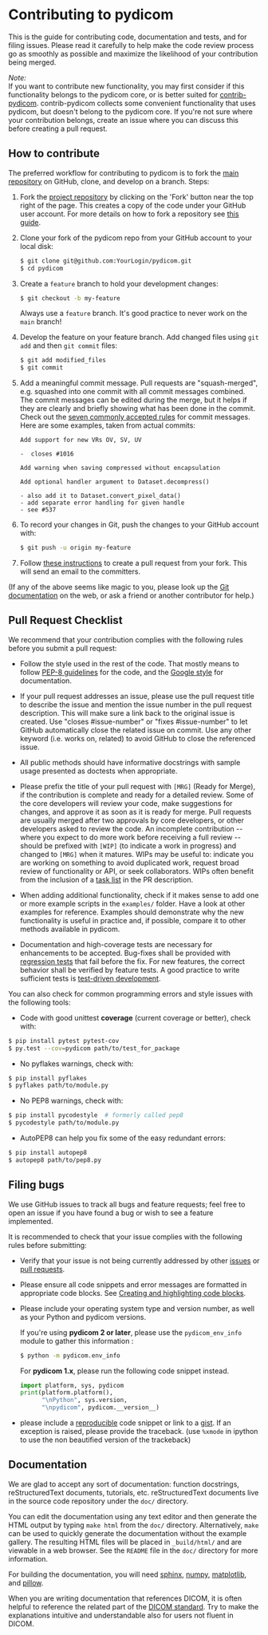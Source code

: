 
Contributing to pydicom
=======================

This is the guide for contributing code, documentation and tests, and for
filing issues. Please read it carefully to help make the code review
process go as smoothly as possible and maximize the likelihood of your
contribution being merged.

_Note:_  
If you want to contribute new functionality, you may first consider if this 
functionality belongs to the pydicom core, or is better suited for
[contrib-pydicom](https://github.com/pydicom/contrib-pydicom). contrib-pydicom
collects some convenient functionality that uses pydicom, but doesn't
belong to the pydicom core. If you're not sure where your contribution belongs, 
create an issue where you can discuss this before creating a pull request.


How to contribute
-----------------

The preferred workflow for contributing to pydicom is to fork the
[main repository](https://github.com/pydicom/pydicom) on
GitHub, clone, and develop on a branch. Steps:

1. Fork the [project repository](https://github.com/pydicom/pydicom)
   by clicking on the 'Fork' button near the top right of the page. This creates
   a copy of the code under your GitHub user account. For more details on
   how to fork a repository see [this guide](https://help.github.com/articles/fork-a-repo/).

2. Clone your fork of the pydicom repo from your GitHub account to your local disk:

   ```bash
   $ git clone git@github.com:YourLogin/pydicom.git
   $ cd pydicom
   ```

3. Create a ``feature`` branch to hold your development changes:

   ```bash
   $ git checkout -b my-feature
   ```

   Always use a ``feature`` branch. It's good practice to never work on the ``main`` branch!

4. Develop the feature on your feature branch. Add changed files using ``git add`` and then ``git commit`` files:

   ```bash
   $ git add modified_files
   $ git commit
   ```

5. Add a meaningful commit message. Pull requests are "squash-merged", e.g.
   squashed into one commit with all commit messages combined. The commit
   messages can be edited during the merge, but it helps if they are clearly
   and briefly showing what has been done in the commit. Check out the 
   [seven commonly accepted rules](https://www.theserverside.com/video/Follow-these-git-commit-message-guidelines)
   for commit messages. Here are some examples, taken from actual commits:
   
   ```
   Add support for new VRs OV, SV, UV
   
   -  closes #1016
   ```
   ```
   Add warning when saving compressed without encapsulation  
   ``` 
   ```
   Add optional handler argument to Dataset.decompress()
   
   - also add it to Dataset.convert_pixel_data()
   - add separate error handling for given handle
   - see #537
   ```
   
6. To record your changes in Git, push the changes to your GitHub
   account with:

   ```bash
   $ git push -u origin my-feature
   ```

7. Follow [these instructions](https://help.github.com/articles/creating-a-pull-request-from-a-fork)
to create a pull request from your fork. This will send an email to the committers.

(If any of the above seems like magic to you, please look up the
[Git documentation](https://git-scm.com/documentation) on the web, or ask a friend or another contributor for help.)

Pull Request Checklist
----------------------

We recommend that your contribution complies with the following rules before you
submit a pull request:

-  Follow the style used in the rest of the code. That mostly means to
   follow [PEP-8 guidelines](https://www.python.org/dev/peps/pep-0008/) for
   the code, and the [Google style](https://github.com/google/styleguide/blob/gh-pages/pyguide.md#38-comments-and-docstrings)
   for documentation.
   
-  If your pull request addresses an issue, please use the pull request title to
   describe the issue and mention the issue number in the pull request
   description. This will make sure a link back to the original issue is
   created. Use "closes #issue-number" or "fixes #issue-number" to let GitHub 
   automatically close the related issue on commit. Use any other keyword 
   (i.e. works on, related) to avoid GitHub to close the referenced issue.

-  All public methods should have informative docstrings with sample
   usage presented as doctests when appropriate.

-  Please prefix the title of your pull request with `[MRG]` (Ready for Merge),
   if the contribution is complete and ready for a detailed review. Some of the
   core developers will review your code, make suggestions for changes, and
   approve it as soon as it is ready for merge. Pull requests are usually merged
   after two approvals by core developers, or other developers asked to review the code. 
   An incomplete contribution -- where you expect to do more work before receiving a full
   review -- should be prefixed with `[WIP]` (to indicate a work in progress) and
   changed to `[MRG]` when it matures. WIPs may be useful to: indicate you are
   working on something to avoid duplicated work, request broad review of
   functionality or API, or seek collaborators. WIPs often benefit from the
   inclusion of a
   [task list](https://github.com/blog/1375-task-lists-in-gfm-issues-pulls-comments)
   in the PR description.

-  When adding additional functionality, check if it makes sense to add one or
   more example scripts in the ``examples/`` folder. Have a look at other
   examples for reference. Examples should demonstrate why the new
   functionality is useful in practice and, if possible, compare it
   to other methods available in pydicom.

-  Documentation and high-coverage tests are necessary for enhancements to be
   accepted. Bug-fixes shall be provided with 
   [regression tests](https://en.wikipedia.org/wiki/regression_testing) that
   fail before the fix. For new features, the correct behavior shall be
   verified by feature tests. A good practice to write sufficient tests is 
   [test-driven development](https://en.wikipedia.org/wiki/Test-driven_development).

You can also check for common programming errors and style issues with the
following tools:

-  Code with good unittest **coverage** (current coverage or better), check
 with:

  ```bash
  $ pip install pytest pytest-cov
  $ py.test --cov=pydicom path/to/test_for_package
  ```

-  No pyflakes warnings, check with:

  ```bash
  $ pip install pyflakes
  $ pyflakes path/to/module.py
  ```

-  No PEP8 warnings, check with:

  ```bash
  $ pip install pycodestyle  # formerly called pep8 
  $ pycodestyle path/to/module.py
  ```

-  AutoPEP8 can help you fix some of the easy redundant errors:

  ```bash
  $ pip install autopep8
  $ autopep8 path/to/pep8.py
  ```

Filing bugs
-----------
We use GitHub issues to track all bugs and feature requests; feel free to
open an issue if you have found a bug or wish to see a feature implemented.

It is recommended to check that your issue complies with the
following rules before submitting:

-  Verify that your issue is not being currently addressed by other
   [issues](https://github.com/pydicom/pydicom/issues?q=)
   or [pull requests](https://github.com/pydicom/pydicom/pulls?q=).

-  Please ensure all code snippets and error messages are formatted in
   appropriate code blocks.
   See [Creating and highlighting code blocks](https://help.github.com/articles/creating-and-highlighting-code-blocks).

-  Please include your operating system type and version number, as well
   as your Python and pydicom versions.

   If you're using **pydicom 2 or later**, please use the `pydicom_env_info`
   module to gather this information :

   ```bash
   $ python -m pydicom.env_info
   ```

   For **pydicom 1.x**, please run the following code snippet instead.

   ```python
   import platform, sys, pydicom
   print(platform.platform(),
         "\nPython", sys.version,
         "\npydicom", pydicom.__version__)
   ```

-  please include a
   [reproducible](https://stackoverflow.com/help/minimal-reproducible-example)
   code snippet or link to a [gist](https://gist.github.com). If an
   exception is raised, please provide the traceback. (use `%xmode`
   in ipython to use the non beautified version of the trackeback)


Documentation
-------------

We are glad to accept any sort of documentation: function docstrings,
reStructuredText documents, tutorials, etc.
reStructuredText documents live in the source code repository under the
``doc/`` directory.

You can edit the documentation using any text editor and then generate
the HTML output by typing ``make html`` from the ``doc/`` directory.
Alternatively, ``make`` can be used to quickly generate the
documentation without the example gallery. The resulting HTML files will
be placed in ``_build/html/`` and are viewable in a web browser. See the
``README`` file in the ``doc/`` directory for more information.

For building the documentation, you will need
[sphinx](https://www.sphinx-doc.org/),
[numpy](https://numpy.org/),
[matplotlib](https://matplotlib.org/), and
[pillow](https://python-pillow.org/).

When you are writing documentation that references DICOM, it is often
helpful to reference the related part of the
[DICOM standard](https://www.dicomstandard.org/current/). Try to make the
explanations intuitive and understandable also for users not fluent in DICOM.
